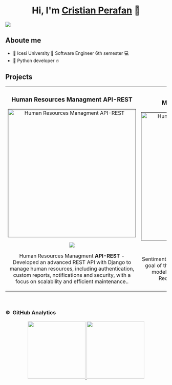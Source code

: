 <div align="center">
<h1 align="center">Hi, I'm <a href="https://aristi.dev">Cristian Perafan</a> 👋</h1>
</div>
<img src="https://i.postimg.cc/MH83NV8R/Banner.png">


## Aboute me

- 📘 Icesi University 💙 Software Engineer 6th semester 💻
-  🐍 Python developer 🔥

## Projects

<table>
<tr>
<td width="50%">
<h3 align="center">Human Resources Managment API-REST</h3>
<div align="center">
<a href=""><img src="https://i.postimg.cc/SK1rFPwc/hrma-APIREST.jpg" width="400" alt="Human Resources Managment API-REST"></a>
<p>
<a href="https://github.com/CristianPerafan/DjangoHRManagementAPI" target="_blank">
<img src="https://img.shields.io/badge/CÓDIGO-ff9?style=for-the-badge&logo=github&logoColor=black">
</a>

</p>
<p>Human Resources Managment <strong>API-REST</strong> - Developed an advanced REST API with Django to manage human resources, including authentication, custom reports, notifications and security, with a focus on scalability and efficient maintenance..</p>
</div>                                                                                     
</td>

<td width="50%">
<h3 align="center">Model for Sentiment Analysis</h3>
<div align="center">
<a href=""><img src="https://i.postimg.cc/Gmpd6RVj/Sentiment-Analysis-Model.png" width="400" alt="Human Resources Managment API-REST"></a>
<p>
<a href="https://github.com/CristianPerafan/sentiment-analysisModel-ti2" target="_blank">
<img src="https://img.shields.io/badge/CÓDIGO-ff9?style=for-the-badge&logo=github&logoColor=black">
</a>

</p>
<p>Sentiment Analysis with <strong>Supervised Learning </strong> - The goal of this project is to build a sentiment analysis model using supervised learning with vanilla Recurrent Neural Networks and LSTM.</p>
</div>                                                                                     
</td>

</table>                                                                                 
</div>
<br>

### ⚙️ &nbsp;GitHub Analytics

<p align="center">
<a href="https://github.com/CristianPerafan">
  <img height="180em" src="https://github-readme-stats-eight-theta.vercel.app/api?username=CristianPerafan&show_icons=true&theme=algolia&include_all_commits=true&count_private=true"/>
  <img height="180em" src="https://github-readme-stats-eight-theta.vercel.app/api/top-langs/?username=CristianPerafan&layout=compact&langs_count=8&theme=algolia"/>
</a>
</p>






